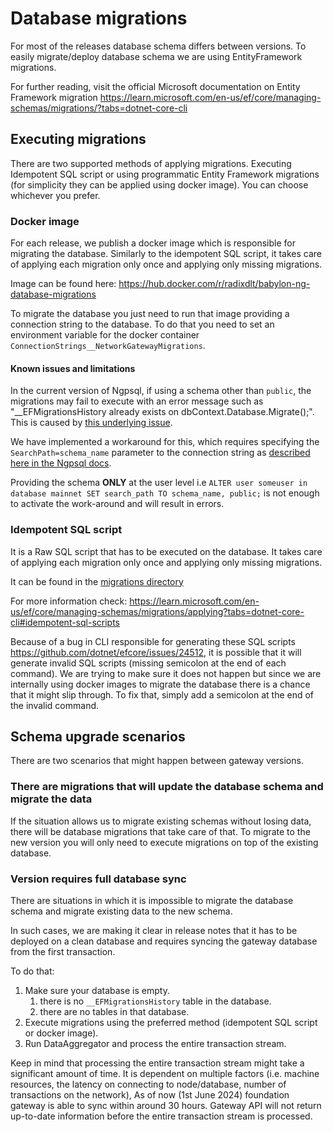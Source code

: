 # Database migrations
For most of the releases database schema differs between versions. To easily migrate/deploy database schema we are using EntityFramework migrations.

For further reading, visit the official Microsoft documentation on Entity Framework migration https://learn.microsoft.com/en-us/ef/core/managing-schemas/migrations/?tabs=dotnet-core-cli

## Executing migrations
There are two supported methods of applying migrations. Executing Idempotent SQL script or using programmatic Entity Framework migrations (for simplicity they can be applied using docker image). You can choose whichever you prefer.

### Docker image
For each release, we publish a docker image which is responsible for migrating the database. Similarly to the idempotent SQL script, it takes care of applying each migration only once and applying only missing migrations.

Image can be found here:
https://hub.docker.com/r/radixdlt/babylon-ng-database-migrations

To migrate the database you just need to run that image providing a connection string to the database. To do that you need to set an environment variable for the docker container `ConnectionStrings__NetworkGatewayMigrations`.

#### Known issues and limitations
In the current version of Ngpsql, if using a schema other than `public`, the migrations may fail to execute with an error message such as "__EFMigrationsHistory already exists on dbContext.Database.Migrate();". This is caused by [this underlying issue](https://github.com/npgsql/efcore.pg/issues/2878).

We have implemented a workaround for this, which requires specifying the `SearchPath=schema_name` parameter to the connection string as [described here in the Ngpsql docs](https://www.npgsql.org/doc/api/Npgsql.NpgsqlConnectionStringBuilder.html#Npgsql_NpgsqlConnectionStringBuilder_SearchPath).

Providing the schema **ONLY** at the user level i.e `ALTER user someuser in database mainnet SET search_path TO schema_name, public;` is not enough to activate the work-around and will result in errors.
### Idempotent SQL script
It is a Raw SQL script that has to be executed on the database. It takes care of applying each migration only once and applying only missing migrations.

It can be found in the [migrations directory](../src/RadixDlt.NetworkGateway.PostgresIntegration/Migrations/IdempotentApplyMigrations.sql)

For more information check:
https://learn.microsoft.com/en-us/ef/core/managing-schemas/migrations/applying?tabs=dotnet-core-cli#idempotent-sql-scripts

Because of a bug in CLI responsible for generating these SQL scripts https://github.com/dotnet/efcore/issues/24512, it is possible that it will generate invalid SQL scripts (missing semicolon at the end of each command). We are trying to make sure it does not happen but since we are internally using docker images to migrate the database there is a chance that it might slip through. To fix that, simply add a semicolon at the end of the invalid command.

## Schema upgrade scenarios
There are two scenarios that might happen between gateway versions.

### There are migrations that will update the database schema and migrate the data
If the situation allows us to migrate existing schemas without losing data, there will be database migrations that take care of that. To migrate to the new version you will only need to execute migrations on top of the existing database.

### Version requires full database sync
There are situations in which it is impossible to migrate the database schema and migrate existing data to the new schema.

In such cases, we are making it clear in release notes that it has to be deployed on a clean database and requires syncing the gateway database from the first transaction.

To do that:

1. Make sure your database is empty.
    1. there is no `__EFMigrationsHistory` table in the database.
    2. there are no tables in that database.
2. Execute migrations using the preferred method (idempotent SQL script or docker image).
3. Run DataAggregator and process the entire transaction stream.

Keep in mind that processing the entire transaction stream might take a significant amount of time. It is dependent on multiple factors (i.e. machine resources, the latency on connecting to node/database, number of transactions on the network), As of now (1st June 2024) foundation gateway is able to sync within around 30 hours. Gateway API will not return up-to-date information before the entire transaction stream is processed.


  

